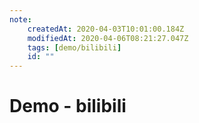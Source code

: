 ```yaml
---
note:
    createdAt: 2020-04-03T10:01:00.184Z
    modifiedAt: 2020-04-06T08:21:27.047Z
    tags: [demo/bilibili]
    id: ""
---
```

# Demo - bilibili

<!-- @crossnote.bilibili "bvid":"1GE411v7iw" -->  
